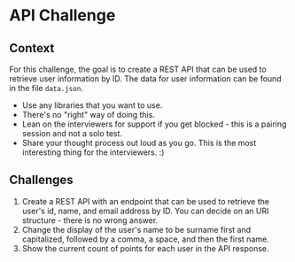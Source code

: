 # API Challenge

## Context

For this challenge, the goal is to create a REST API that can be used to retrieve user information by ID. The data for user information can be found in the file `data.json`.

- Use any libraries that you want to use.
- There's no "right" way of doing this.
- Lean on the interviewers for support if you get blocked - this is a pairing session and not a solo test.
- Share your thought process out loud as you go. This is the most interesting thing for the interviewers. :)

## Challenges

1. Create a REST API with an endpoint that can be used to retrieve the user's id, name, and email address by ID. You can decide on an URI structure - there is no wrong answer.
2. Change the display of the user's name to be surname first and capitalized, followed by a comma, a space, and then the first name.
3. Show the current count of points for each user in the API response.